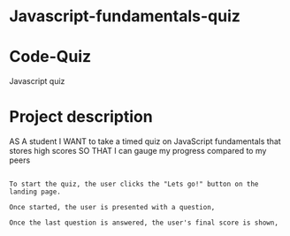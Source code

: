 # Javascript-fundamentals-quiz


# Code-Quiz

Javascript quiz

# Project description

AS A student
I WANT to take a timed quiz on JavaScript fundamentals that stores high scores
SO THAT I can gauge my progress compared to my peers

```

To start the quiz, the user clicks the "Lets go!" button on the landing page.

Once started, the user is presented with a question,

Once the last question is answered, the user's final score is shown,

```

